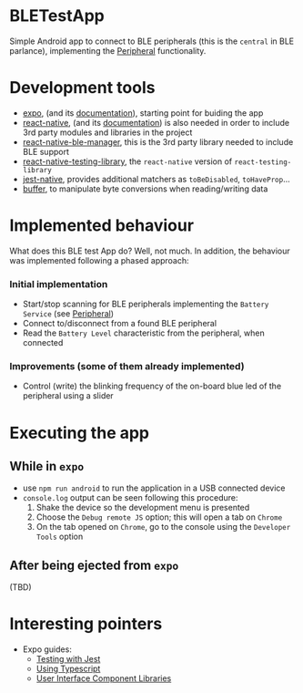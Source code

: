 # BLETestApp

Simple Android app to connect to BLE peripherals (this is the `central` in BLE parlance), implementing
the [Peripheral](../Peripheral/README.md) functionality.


# Development tools

* [expo](https://expo.io/), (and its [documentation](https://docs.expo.io/)), starting point for buiding the app
* [react-native](https://reactnative.dev/), (and its [documentation](https://reactnative.dev/docs/getting-started)) is also needed
in order to include 3rd party modules and libraries in the project
* [react-native-ble-manager](https://www.npmjs.com/package/react-native-ble-manager), this is the 3rd party library
needed to include BLE support
* [react-native-testing-library](https://github.com/callstack/react-native-testing-library), the `react-native` version of `react-testing-library`
* [jest-native](https://github.com/testing-library/jest-native), provides additional matchers as `toBeDisabled`, `toHaveProp`...
* [buffer](https://github.com/feross/buffer), to manipulate byte conversions when reading/writing data

# Implemented behaviour

What does this BLE test App do? Well, not much. In addition, the behaviour was implemented
following a phased approach:

### Initial implementation

* Start/stop scanning for BLE peripherals implementing the `Battery Service` (see [Peripheral](../Peripheral/README.md))
* Connect to/disconnect from a found BLE peripheral
* Read the `Battery Level` characteristic from the peripheral, when connected

### Improvements (some of them already implemented)

* Control (write) the blinking frequency of the on-board blue led of the peripheral using a slider
 
# Executing the app

## While in `expo`

* use `npm run android` to run the application in a USB connected device
* `console.log` output can be seen following this procedure:
    1. Shake the device so the development menu is presented
    2. Choose the `Debug remote JS` option; this will open a tab on `Chrome`
    3. On the tab opened on `Chrome`, go to the console using the `Developer Tools` option
    
## After being ejected from `expo` 

(TBD)

# Interesting pointers
 
* Expo guides:
  * [Testing with Jest](https://docs.expo.io/guides/testing-with-jest/)
  * [Using Typescript](https://docs.expo.io/guides/typescript/)
  * [User Interface Component Libraries](https://docs.expo.io/guides/userinterface/)